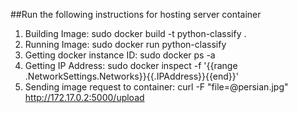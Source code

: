 ##Run the following instructions for hosting server container
1. Building Image: sudo docker build -t python-classify .
2. Running Image: sudo docker run python-classify
3. Getting docker instance ID: sudo docker ps -a
4. Getting IP Address: sudo docker inspect -f '{{range .NetworkSettings.Networks}}{{.IPAddress}}{{end}}'  <InstanceId>
5. Sending image request to container: curl -F "file=@persian.jpg" http://172.17.0.2:5000/upload
